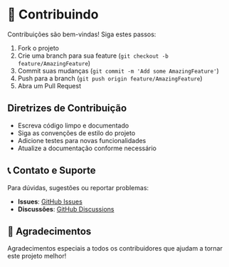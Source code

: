 # 🤝 Contribuindo

Contribuições são bem-vindas! Siga estes passos:

1. Fork o projeto
2. Crie uma branch para sua feature (`git checkout -b feature/AmazingFeature`)
3. Commit suas mudanças (`git commit -m 'Add some AmazingFeature'`)
4. Push para a branch (`git push origin feature/AmazingFeature`)
5. Abra um Pull Request

## Diretrizes de Contribuição

- Escreva código limpo e documentado
- Siga as convenções de estilo do projeto
- Adicione testes para novas funcionalidades
- Atualize a documentação conforme necessário

## 📞 Contato e Suporte

Para dúvidas, sugestões ou reportar problemas:

- **Issues**: [GitHub Issues](https://github.com/SammMartins/send-emails-desk/issues)
- **Discussões**: [GitHub Discussions](https://github.com/SammMartins/send-emails-desk/discussions)

## 🙏 Agradecimentos

Agradecimentos especiais a todos os contribuidores que ajudam a tornar este projeto melhor!
